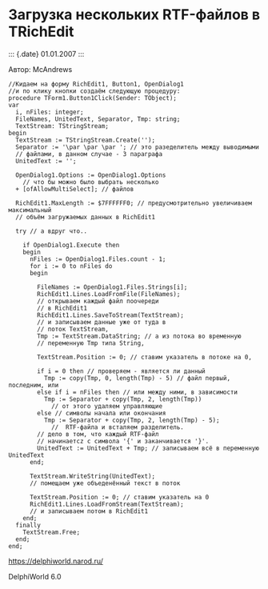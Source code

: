 Загрузка нескольких RTF-файлов в TRichEdit
==========================================

::: {.date}
01.01.2007
:::

Автор: McAndrews

     
    //Кидаем на форму RichEdit1, Button1, OpenDialog1
    //и по клику кнопки создаём следующую процедуру:
    procedure TForm1.Button1Click(Sender: TObject);
    var
      i, nFiles: integer;
      FileNames, UnitedText, Separator, Tmp: string;
      TextStream: TStringStream;
    begin
      TextStream := TStringStream.Create('');
      Separator := '\par \par \par '; // это разеделитель между выводимыми
      // файлами, в данном случае - 3 параграфа
      UnitedText := '';
     
      OpenDialog1.Options := OpenDialog1.Options
        // что бы можно было выбрать несколько
      + [ofAllowMultiSelect]; // файлов
     
      RichEdit1.MaxLength := $7FFFFFF0; // предусмотрительно увеличиваем максимальный
      // объём загружаемых данных в RichEdit1
     
      try // а вдруг что..
     
        if OpenDialog1.Execute then
        begin
          nFiles := OpenDialog1.Files.count - 1;
          for i := 0 to nFiles do
          begin
     
            FileNames := OpenDialog1.Files.Strings[i];
            RichEdit1.Lines.LoadFromFile(FileNames);
            // открываем каждый файл поочереди
            // в RichEdit1
            RichEdit1.Lines.SaveToStream(TextStream);
            // и записываем данные уже от туда в
            // поток TextStream,
            Tmp := TextStream.DataString; // а из потока во временную
            // переменную Tmp типа String,
     
            TextStream.Position := 0; // ставим указатель в потоке на 0,
     
            if i = 0 then // проверяем - является ли данный
              Tmp := copy(Tmp, 0, length(Tmp) - 5) // файл первый, последним, или
            else if i = nFiles then // или между ними, в зависимости
              Tmp := Separator + copy(Tmp, 2, length(Tmp))
                // от этого удаляем управляющие
            else // символы начала или окончания
              Tmp := Separator + copy(Tmp, 2, length(Tmp) - 5);
                //  RTF-файла и всталяем разделитель.
            // дело в том, что каждый RTF-файл
            // начинаетcz c символа '{' и заканчивается '}'.
            UnitedText := UnitedText + Tmp; // записываем всё в переменную UnitedText
          end;
     
          TextStream.WriteString(UnitedText);
          // помещаем уже объеденённый текст в поток
     
          TextStream.Position := 0; // ставим указатель на 0
          RichEdit1.Lines.LoadFromStream(TextStream);
          // и записываем потом в RichEdit1
        end;
      finally
        TextStream.Free;
      end;
    end;

<https://delphiworld.narod.ru/>

DelphiWorld 6.0
